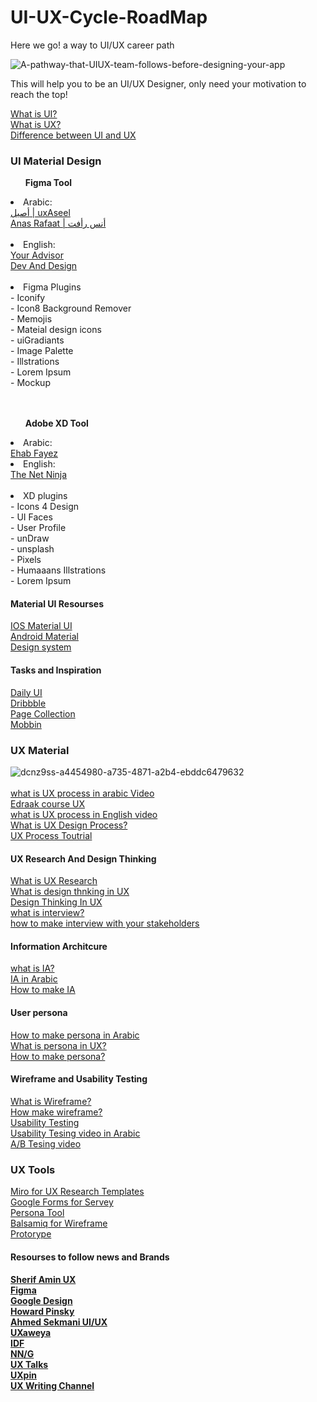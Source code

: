 # UI-UX-Cycle-RoadMap
Here we go! a way to UI/UX career path

![A-pathway-that-UIUX-team-follows-before-designing-your-app](https://user-images.githubusercontent.com/55780925/195993656-0567e4c5-74e8-4fee-85c7-fab1aa0834b1.png)

This will help you to be an UI/UX Designer, only need your motivation to reach the top!

<a href= "https://www.techtarget.com/searchapparchitecture/definition/user-interface-UI" > What is UI? </a> <br>
<a href= "https://www.interaction-design.org/literature/topics/ux-design"> What is UX? </a> <br>
<a href ="https://bootcamp.cvn.columbia.edu/blog/what-is-ux-design/#:~:text=UX%20and%20UI%20design%20are,of%20the%20UX%20design%20process."> Difference between UI and UX </a> 

<h3> UI Material Design </h3>
<ol> <B> Figma Tool </B> </ol>
  <li> Arabic: </li>
  <a href ="https://www.youtube.com/watch?v=62qluEMY7C4&list=PLIW7Uli0gP7h2wvikTq5zMh8PoOQWhlpw"> أصيل | uxAseel </a> <br>
  <a href ="https://www.youtube.com/watch?v=-8hP9M-EstY">Anas Rafaat | أنس رأفت </a> <br> <br>
  
  <li> English: </li>
  <a href ="https://www.youtube.com/watch?v=MOi9YiXpcDs&list=PL0KAnYbP6uAhxzOrSqwDVCdDQKckiWLxF"> Your Advisor </a> <br>
  <a href ="https://www.youtube.com/watch?v=YmdtXc_bzDw"> Dev And Design </a> <br> <br>
  
  <li> Figma Plugins </li>
  - Iconify <br>
  - Icon8 Background Remover <br>
  - Memojis <br>
  - Mateial design icons <br>
  - uiGradiants <br>
  - Image Palette <br>
  - Illstrations <br> 
  - Lorem Ipsum <br>
  - Mockup <br> <br>
  <br>
  <ul> <b> Adobe XD Tool </b> </ul> 
   <li> Arabic: </li>
   <a href="https://www.youtube.com/watch?v=4tvnBgZykto&list=PLjzhiGLyugKzxD2WKrI0riNZ9E6HoZYkH"> Ehab Fayez </a> <br>
   
   <li> English: </li>
   <a href="https://www.youtube.com/watch?v=0Q2s_zjSNR8&list=PL4cUxeGkcC9hOQFhUxCE8z1aB3OpwKXaJ"> The Net Ninja </a> <br> <br>
   
  <li> XD plugins </li>  
  - Icons 4 Design <br>
  - UI Faces <br>
  - User Profile <br>
  - unDraw <br>
  - unsplash <br>
  - Pixels <br>
  - Humaaans Illstrations <br> 
  - Lorem Ipsum <br>
  
  <h4> Material UI Resourses </h4>
  <a href ="https://developer.apple.com/design/"> IOS Material UI </a> <br>
  <a href="https://material.io/"> Android Material </a> <br>
  <a href ="https://xd.adobe.com/ideas/principles/design-systems/"> Design system </a>
   
   <h4> Tasks and Inspiration </h4>
   <a href ="https://dailyui.co"> Daily UI </a> <br>
   <a href ="https://dribbble.com/"> Dribbble </a> <br>
   <a href ="https://pagecollective.com/?ref=screenlane"> Page Collection </a> <br>
   <a href ="https://mobbin.com/browse/ios/apps"> Mobbin </a> <br>
   
   <h3> UX Material </h3>
   
   ![dcnz9ss-a4454980-a735-4871-a2b4-ebddc6479632](https://user-images.githubusercontent.com/55780925/195998567-b76ba85a-d042-4286-970a-1e4826664265.jpg) <br> <br>
<a href ="https://www.youtube.com/watch?v=0nAXnnctNrM"> what is UX process in arabic Video </a> <br> 
<a href="https://www.edraak.org/en/programs/course-v1:Edraak+UX1+2018_T1/"> Edraak course UX </a> <br>
<a href ="https://www.youtube.com/watch?v=rYH7AErVd7w"> what is UX process in English video </a> <br>
 <a href ="https://www.invisionapp.com/inside-design/6-stages-ux-process/"> What is UX Design Process? </a> <br>
 <a href ="https://www.youtube.com/watch?v=2IqfyV6zoCI&list=PLMDrOnfT8EAihDe2IzCk6OtXd5m9DJ7qy"> UX Process Toutrial </a> <br>
 
 
  <h4> UX Research And Design Thinking</h4>
  <a href="https://www.eleken.co/blog-posts/ux-research-process"> What is UX Research </a> <br>
  <a href ="https://www.youtube.com/watch?v=9dkGoWhgQBg"> What is design thnking in UX </a> <br>
  <a href ="https://www.interaction-design.org/literature/topics/design-thinking#:~:text=Design%20thinking%20is%20a%20non,are%20ill%2Ddefined%20or%20unknown."> Design Thinking In UX </a> <br>
  <a href ="https://www.interaction-design.org/literature/article/how-to-conduct-user-interviews"> what is interview? </a> <br>
  <a href="https://www.youtube.com/watch?v=auQCdrRfYas"> how to make interview with your stakeholders </a> <br> 
 
  <h4> Information Architcure </h4>
  <a href="https://www.toptal.com/designers/ia/guide-to-information-architecture#:~:text=Information%20architecture%20(IA)%20is%2C,behaviors%2C%20content%2C%20and%20flows."> what is IA? </a> <br>
  <a href="https://www.youtube.com/watch?v=TtvOiDxRPtE"> IA in Arabic </a> <br>
  <a href="https://www.youtube.com/watch?v=CkQ3q0gewrQ"> How to make IA </a> <br>
 
  <h4> User persona </h4>
  <a href="https://www.youtube.com/watch?v=QhN2-gnuaVA"> How to make persona in Arabic </a> <br>
  <a href ="https://www.uxdesigninstitute.com/blog/what-are-ux-personas/#:~:text=A%20UX%20persona%20is%20a,and%20make%20design%20decisions%20accordingly."> What is persona in UX? </a> <br>
  <a href="https://www.youtube.com/watch?v=u44pBnAn7cM"> How to make persona? </a> <br>
 
 <h4> Wireframe and Usability Testing </h4>
 <a href="https://www.experienceux.co.uk/faqs/what-is-wireframing/"> What is Wireframe? </a> <br>
 <a href="https://www.youtube.com/watch?v=qpH7-KFWZRI"> How make wireframe? </a> <br>
 <a href ="https://www.usability.gov/how-to-and-tools/methods/usability-testing.html"> Usability Testing </a> <br>
 <a href="https://www.youtube.com/watch?v=E9d7hVmpRTA"> Usability Tesing video in Arabic </a> <br>
 <a href="https://www.youtube.com/watch?v=bKtZ4PNryP4"> A/B Tesing video </a> <br>
 
 <h3> UX Tools </h3>
 <a href= "https://miro.com/app/dashboard/"> Miro for UX Research Templates </a> <br>
 <a href="https://www.google.com/forms/about/"> Google Forms for Servey </a> <br>
 <a href="https://www.hubspot.com/make-my-persona#:~:text=A%20persona%20generator%20is%20a,easier%20than%20designing%20them%20manually."> Persona Tool </a> <br>
 <a href="https://balsamiq.com/"> Balsamiq for Wireframe </a> <br>
 <a href ="https://proto.io/"> Protorype </a> <br>
 
 <h4> Resourses to follow news and Brands <h4>
  <a href ="https://www.youtube.com/c/SherifAminUXDesigner/featured"> Sherif Amin UX </a> <br>
  <a href ="https://www.youtube.com/c/Figmadesign"> Figma </a> <br>
  <a href ="https://www.youtube.com/c/googledesign"> Google Design </a> <br>
  <a href ="https://www.youtube.com/howardpinsky"> Howard Pinsky <//a> <br>
   <a href="https://www.youtube.com/c/AhmadMSekmani"> Ahmed Sekmani UI/UX </a> <br>
  <a href ="https://www.facebook.com/groups/188850591141932"> UXaweya </a> <br>
  <a href ="https://www.interaction-design.org/"> IDF </a> <br>
  <a href ="https://www.nngroup.com/"> NN/G </a> <br>
  <a href ="https://www.uxtalks.in/"> UX Talks </a> <br>
  <a href ="https://www.uxpin.com/"> UXpin </a> <br>
  <a href ="https://www.youtube.com/channel/UCC5Zotku6ESMRsCBiC9UeYA"> UX Writing Channel </a> <br>
  
 
   
  

